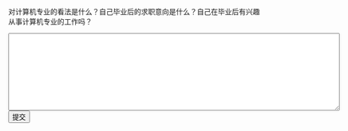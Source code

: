 对计算机专业的看法是什么？自己毕业后的求职意向是什么？自己在毕业后有兴趣从事计算机专业的工作吗？
<div class="active-code">
<textarea rows="10" cols="80"></textarea>
<div><input class="action-submit" type="submit" value="提交"/></div>
</div>